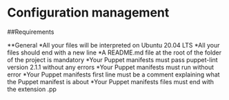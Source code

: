# Configuration management

##Requirements

**General
*All your files will be interpreted on Ubuntu 20.04 LTS
*All your files should end with a new line
*A README.md file at the root of the folder of the project is mandatory
*Your Puppet manifests must pass puppet-lint version 2.1.1 without any errors
*Your Puppet manifests must run without error
*Your Puppet manifests first line must be a comment explaining what the Puppet manifest is about
*Your Puppet manifests files must end with the extension .pp
